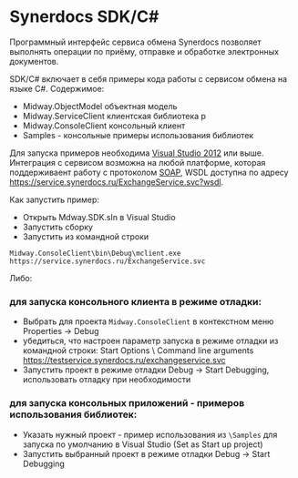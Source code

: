 # Synerdocs SDK/C#

Программный интерфейс сервиса обмена Synerdocs позволяет выполнять операции по приёму, отправке и обработке электронных документов.

SDK/C# включает в себя примеры кода работы с сервисом обмена на языке C#. Содержимое:

 * Midway.ObjectModel объектная модель 
 * Midway.ServiceClient клиентская библиотека р
 * Midway.ConsoleClient консольный клиент
 * Samples - консольные примеры использования библиотек

Для запуска примеров необходима [Visual Studio 2012](https://www.microsoft.com/ru-ru/download/details.aspx?id=30678) или выше. Интеграция с сервисом возможна на любой платформе, которая поддерживаент работу с протоколом [SOAP](https://ru.wikipedia.org/wiki/SOAP), WSDL доступна по адресу https://service.synerdocs.ru/ExchangeService.svc?wsdl.

Как запустить пример:
 * Открыть Mdway.SDK.sln в Visual Studio
 * Запустить сборку
 * Запустить из командной строки 
```
Midway.ConsoleClient\bin\Debug\mclient.exe https://service.synerdocs.ru/ExchangeService.svc
```

Либо:

### для запуска консольного клиента в режиме отладки:

 * Выбрать для проекта ```Midway.ConsoleClient``` в контекстном меню Properties -> Debug 
 * убедиться, что настроен параметр запуска в режиме отладки из командной строки:
    Start Options \ Command line arguments     
	https://testservice.synerdocs.ru/exchangeservice.svc
 * Запустить проект в режиме отладки Debug -> Start Debugging, использовать отладку при необходимости

### для запуска консольных приложений - примеров использования библиотек:

 * Указать нужный проект - пример использования из ```\Samples``` для запуска по умолчанию в Visual Studio (Set as Start up project)
 * Запустить выбранный проект в режиме отладки Debug -> Start Debugging 